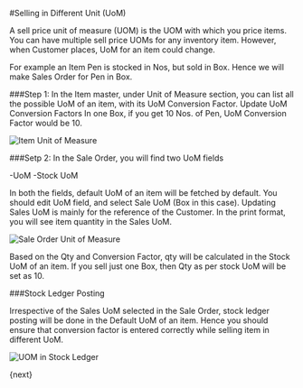 <!-- add-breadcrumbs -->
#Selling in Different Unit (UoM)

A sell price unit of measure (UOM) is the UOM with which you price items. You can have multiple sell price UOMs for any inventory item.  However, when Customer places, UoM for an item could change.

For example an Item Pen is stocked in Nos, but sold in Box. Hence we will make Sales Order for Pen in Box.

###Step 1: In the Item master, under Unit of Measure section, you can list all the possible UoM of an item, with its UoM Conversion Factor. Update UoM Conversion Factors
In one Box, if you get 10 Nos. of Pen, UoM Conversion Factor would be 10.

![Item Unit of Measure](/docs/v13/assets/img/selling/Item-UOM.png)

###Setp 2: In the Sale Order, you will find two UoM fields

-UoM
-Stock UoM

In both the fields, default UoM of an item will be fetched by default. You should edit UoM field, and select Sale UoM (Box in this case).  Updating Sales UoM is mainly for the reference of the Customer. In the print format, you will see item quantity in the Sales UoM.

![Sale Order Unit of Measure](/docs/v13/assets/img/selling/Sale-Order-UOM.png)

Based on the Qty and Conversion Factor, qty will be calculated in the Stock UoM of an item. If you sell just one Box, then Qty as per stock UoM will be set as 10.


###Stock Ledger Posting

Irrespective of the Sales UoM selected in the Sale Order, stock ledger posting will be done in the Default UoM of an item. Hence you should ensure that conversion factor is entered correctly while selling item in different UoM.

![UOM in Stock Ledger](/docs/v13/assets/img/selling/uom-in-stock-ledger.png)

{next}